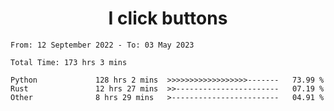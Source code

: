<h1 align="center">
I click buttons
</h1>

<!--START_SECTION:waka-->

```text
From: 12 September 2022 - To: 03 May 2023

Total Time: 173 hrs 3 mins

Python             128 hrs 2 mins  >>>>>>>>>>>>>>>>>>-------   73.99 %
Rust               12 hrs 27 mins  >>-----------------------   07.19 %
Other              8 hrs 29 mins   >------------------------   04.91 %
```

<!--END_SECTION:waka-->
